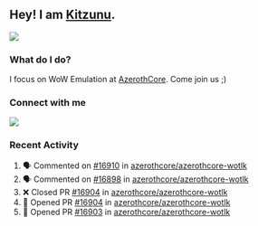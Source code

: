 ## Hey! I am [Kitzunu](https://Github.com/Kitzunu).

<!--<a href="https://github-readme-stats.kitzunu.vercel.app/api?username=Kitzunu&show_icons=true&theme=dark">
  <img align="center" src="https://github-readme-stats.kitzunu.vercel.app/api?username=Kitzunu&show_icons=true&theme=dark" />
</a>-->
<a href="https://github-readme-stats.kitzunu.vercel.app/api?username=Kitzunu&show_icons=true&theme=dark">
  <img align="center" src="https://github-readme-stats.vercel.app/api/top-langs/?username=Kitzunu&layout=compact&theme=dark" />
</a>

### What do I do?

I focus on WoW Emulation at [AzerothCore](https://Github.com/AzerothCore). Come join us ;)

### Connect with me
[![](https://img.shields.io/badge/AzerothCore%20Discord-Connect%20with%20me!-green)](https://discord.com/invite/gkt4y2x)

### Recent Activity

<!--START_SECTION:activity-->
1. 🗣 Commented on [#16910](https://github.com/azerothcore/azerothcore-wotlk/pull/16910#issuecomment-1666618267) in [azerothcore/azerothcore-wotlk](https://github.com/azerothcore/azerothcore-wotlk)
2. 🗣 Commented on [#16898](https://github.com/azerothcore/azerothcore-wotlk/pull/16898#issuecomment-1666601502) in [azerothcore/azerothcore-wotlk](https://github.com/azerothcore/azerothcore-wotlk)
3. ❌ Closed PR [#16904](https://github.com/azerothcore/azerothcore-wotlk/pull/16904) in [azerothcore/azerothcore-wotlk](https://github.com/azerothcore/azerothcore-wotlk)
4. 💪 Opened PR [#16904](https://github.com/azerothcore/azerothcore-wotlk/pull/16904) in [azerothcore/azerothcore-wotlk](https://github.com/azerothcore/azerothcore-wotlk)
5. 💪 Opened PR [#16903](https://github.com/azerothcore/azerothcore-wotlk/pull/16903) in [azerothcore/azerothcore-wotlk](https://github.com/azerothcore/azerothcore-wotlk)
<!--END_SECTION:activity-->
